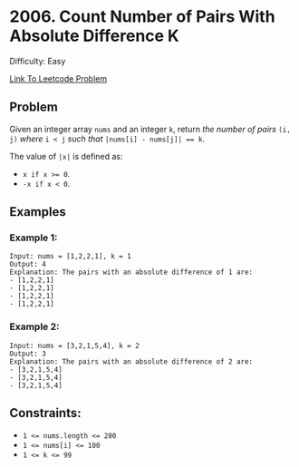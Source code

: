 # 2006. Count Number of Pairs With Absolute Difference K
Difficulty: Easy

[Link To Leetcode Problem](https://leetcode.com/problems/count-number-of-pairs-with-absolute-difference-k/)

## Problem
Given an integer array `nums` and an integer `k`, return *the number of pairs* `(i, j)` *where* `i < j` *such that* `|nums[i] - nums[j]| == k`.

The value of `|x|` is defined as:

- `x if x >= 0`.
- `-x if x < 0`.

## Examples
### Example 1:
```
Input: nums = [1,2,2,1], k = 1
Output: 4
Explanation: The pairs with an absolute difference of 1 are:
- [1,2,2,1]
- [1,2,2,1]
- [1,2,2,1]
- [1,2,2,1]
```
### Example 2:
```
Input: nums = [3,2,1,5,4], k = 2
Output: 3
Explanation: The pairs with an absolute difference of 2 are:
- [3,2,1,5,4]
- [3,2,1,5,4]
- [3,2,1,5,4]
```

## Constraints:
- `1 <= nums.length <= 200`
- `1 <= nums[i] <= 100`
- `1 <= k <= 99`